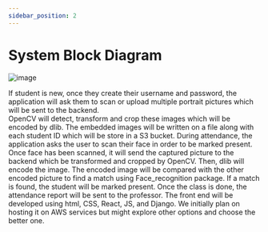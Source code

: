 ```yaml
---
sidebar_position: 2
---
```


# System Block Diagram

![image](https://user-images.githubusercontent.com/78066498/189983672-9e493a65-df59-4120-ac18-c6534f274c78.png)

If student is new, once they create their username and password, the application will ask them to scan or upload multiple portrait pictures which will be sent to the backend.  
OpenCV will detect, transform and crop these images which will be encoded by dlib.
The embedded images will be written on a file along with each student ID which will be store in a S3 bucket.
During attendance, the application asks the user to scan their face in order to be marked present. Once face has been scanned, it will send the captured picture to the backend which be transformed and cropped by OpenCV. Then, dlib will encode the image. The encoded image will be compared with the other encoded picture to find a match using Face_recognition package. If a match is found, the student will be marked present. Once the class is done, the attendance report will be sent to the professor. The front end will be developed using html, CSS, React, JS, and Django. We initially plan on hosting it on AWS services but might explore other options and choose the better one.
